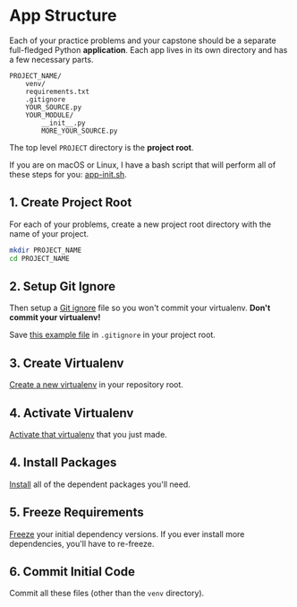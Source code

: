 # App Structure

Each of your practice problems and your capstone should be a separate full-fledged Python **application**.
Each app lives in its own directory and has a few necessary parts.

```
PROJECT_NAME/
    venv/
    requirements.txt
    .gitignore
    YOUR_SOURCE.py
    YOUR_MODULE/
        __init__.py
        MORE_YOUR_SOURCE.py
```

The top level `PROJECT` directory is the **project root**.

If you are on macOS or Linux, I have a bash script that will perform all of these steps for you: [app-init.sh](/bin/app-init.sh).

## 1. Create Project Root

For each of your problems, create a new project root directory with the name of your project.

```bash
mkdir PROJECT_NAME
cd PROJECT_NAME
```

## 2. Setup Git Ignore

Then setup a [Git ignore](/notes/git-ignore.md) file so you won't commit your virtualenv.
**Don't commit your virtualenv!**

Save [this example file](/demos/example_gitignore) in `.gitignore` in your project root.

## 3. Create Virtualenv

[Create a new virtualenv](/notes/py-virtualenv.md#create) in your repository root.

## 4. Activate Virtualenv

[Activate that virtualenv](/notes/py-virtualenv.md#activate) that you just made.

## 4. Install Packages

[Install](/notes/py-pip.md#install) all of the dependent packages you'll need.

## 5. Freeze Requirements

[Freeze](/notes/py-virtualenv.md#freeze) your initial dependency versions.
If you ever install more dependencies, you'll have to re-freeze.

## 6. Commit Initial Code

Commit all these files (other than the `venv` directory).
